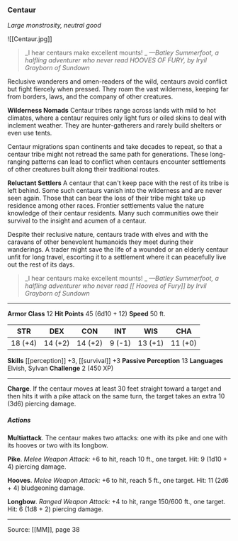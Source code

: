### Centaur
_Large monstrosity, neutral good_

![[Centaur.jpg]]

> _I hear centaurs make excellent mounts!
_
> _—Batley Summerfoot, a halfling adventurer who never read HOOVES OF FURY, by Iryil Grayborn of Sundown_

Reclusive wanderers and omen-readers of the wild, centaurs avoid conflict but fight fiercely when pressed. They roam the vast wilderness, keeping far from borders, laws, and the company of other creatures.

**Wilderness Nomads** Centaur tribes range across lands with mild to hot climates, where a centaur requires only light furs or oiled skins to deal with inclement weather. They are hunter-gatherers and rarely build shelters or even use tents.

Centaur migrations span continents and take decades to repeat, so that a centaur tribe might not retread the same path for generations. These long-ranging patterns can lead to conflict when centaurs encounter settlements of other creatures built along their traditional routes.


**Reluctant Settlers** A centaur that can't keep pace with the rest of its tribe is left behind. Some such centaurs vanish into the wilderness and are never seen again. Those that can bear the loss of their tribe might take up residence among other races. Frontier settlements value the nature knowledge of their centaur residents. Many such communities owe their survival to the insight and acumen of a centaur.

Despite their reclusive nature, centaurs trade with elves and with the caravans of other benevolent humanoids they meet during their wanderings. A trader might save the life of a wounded or an elderly centaur unfit for long travel, escorting it to a settlement where it can peacefully live out the rest of its days.



> _I hear centaurs make excellent mounts!
_
> _—Batley Summerfoot, a halfling adventurer who never read [[ Hooves of Fury]] by Irvil Grayborn of Sundown_





---

**Armor Class** 12
**Hit Points** 45 (6d10 + 12)
**Speed** 50 ft.

| STR     | DEX     | CON     | INT     | WIS     | CHA     |
|---------|---------|---------|---------|---------|---------|
| 18 (+4) | 14 (+2) | 14 (+2) | 9 (-1) | 13 (+1) | 11 (+0) |

**Skills** [[perception]] +3, [[survival]] +3
**Passive Perception** 13
**Languages** Elvish, Sylvan
**Challenge** 2 (450 XP)

---

**Charge**. If the centaur moves at least 30 feet straight toward a target and then hits it with a pike attack on the same turn, the target takes an extra 10 (3d6) piercing damage.

##### Actions
**Multiattack**. The centaur makes two attacks: one with its pike and one with its hooves or two with its longbow.

**Pike**. _Melee Weapon Attack:_ +6 to hit, reach 10 ft., one target. Hit: 9 (1d10 + 4) piercing damage.

**Hooves**. _Melee Weapon Attack:_ +6 to hit, reach 5 ft., one target. Hit: 11 (2d6 + 4) bludgeoning damage.

**Longbow**. _Ranged Weapon Attack:_ +4 to hit, range 150/600 ft., one target. Hit: 6 (1d8 + 2) piercing damage.


---

Source: [[MM]], page 38